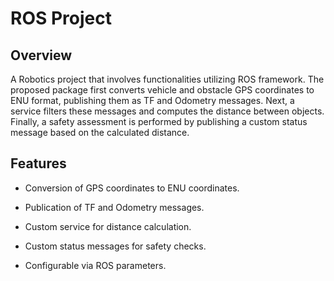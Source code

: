 # ROS Project

## Overview

A Robotics project that involves functionalities utilizing ROS framework. The proposed package first converts vehicle and obstacle GPS coordinates to ENU format, publishing them as TF and Odometry messages. Next, a service filters these messages and computes the distance between objects. Finally, a safety assessment is performed by publishing a custom status message based on the calculated distance.

## Features

- Conversion of GPS coordinates to ENU coordinates.

- Publication of TF and Odometry messages.

- Custom service for distance calculation.

- Custom status messages for safety checks.

- Configurable via ROS parameters.
